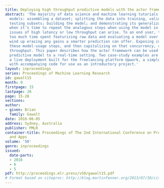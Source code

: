 ```yaml
---
title: Deploying high throughput predictive models with the actor framework
abstract: 'The majority of data science and machine learning tutorials focus on generating
  models: assembling a dataset; splitting the data into training, validation, and
  testing subsets; building the model; and demonstrating its generalizability. But
  when it’s time to repeat the analogous steps when using the model in production,
  issues of high latency or low throughput can arise. To an end user, the cost of
  too much time spent featurizing raw data and evaluating a model over features can
  wind up erasing any gains a smarter prediction can offer. Exposing concurrency in
  these model-usage steps, and then capitalizing on that concurrency, can improve
  throughput. This paper describes how the actor framework can be used to bring a
  predictive model to a real-time setting. Two case-study examples are described:
  a live deployment built for the freelancing platform Upwork, a simple text classifier
  with accompanying code for use as an introductory project.'
layout: inproceedings
series: Proceedings of Machine Learning Research
id: gawalt15
month: 0
firstpage: 15
lastpage: 28
page: 15-28
sections: 
author:
- given: Brian
  family: Gawalt
date: 2016-06-05
address: Sydney, Australia
publisher: PMLR
container-title: Proceedings of The 2nd International Conference on Predictive APIs
  and Apps
volume: '50'
genre: inproceedings
issued:
  date-parts:
  - 2016
  - 6
  - 5
pdf: http://proceedings.mlr.press/v50/gawalt15.pdf
# Format based on citeproc: http://blog.martinfenner.org/2013/07/30/citeproc-yaml-for-bibliographies/
---
```

